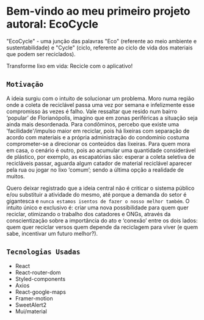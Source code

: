 # Bem-vindo ao meu primeiro projeto autoral: EcoCycle 

"EcoCycle" - uma junção das palavras "Eco" (referente ao meio ambiente e sustentabilidade) e "Cycle" (ciclo, referente ao ciclo de vida dos materiais que podem ser reciclados). 

Transforme lixo em vida: Recicle com o aplicativo!

## `Motivação`

A ideia surgiu com o intuito de solucionar um problema. Moro numa região onde a coleta de reciclável passa uma vez por semana e infelizmente esse compromisso às vezes é falho. Vale ressaltar que resido num bairro ‘popular’ de Florianópolis, imagino que em zonas periféricas a situação seja ainda mais desordenada. Para condôminos, percebo que existe uma 'facilidade'/impulso maior em reciclar, pois há lixeiras com separação de acordo com materiais e a própria administração do condomínio costuma comprometer-se a direcionar os conteúdos das lixeiras. Para quem mora em casa, o cenário é outro, pois ao acumular uma quantidade considerável de plástico, por exemplo, as escapatórias são: esperar a coleta seletiva de recicláveis passar, aguarda algum catador de material reciclável aparecer pela rua ou jogar no lixo ‘comum’; sendo a última opção a realidade de muitos.

Quero deixar registrado que a ideia central não é criticar o sistema público e/ou substituir a atividade do mesmo, até porque a demanda do setor é gigantesca e `nunca estamos isentos de fazer o nosso melhor também`. O intuito único e exclusivo é: criar uma nova possibilidade para quem quer reciclar, otimizando o trabalho dos catadores e ONGs, através da conscientização sobre a importância do ato e ‘conexão’ entre os dois lados: quem quer reciclar versos quem depende da reciclagem para viver (e quem sabe, incentivar um futuro melhor?).  


## `Tecnologias Usadas`

- React
- React-router-dom
- Styled-components
- Axios
- React-google-maps
- Framer-motion
- SweetAlert2
- Mui/material
